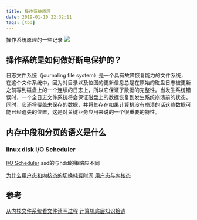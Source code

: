 ```yaml
---
title: 操作系统原理
date: 2019-01-10 22:32:11
tags: [tbd]
---
```


操作系统原理的一些记录
![](https://api1.foster57.tk/static/imgs/SouthMoravian_ZH-CN13384331455_1920x1080.jpg)
<!--more-->


## 操作系统是如何做好断电保护的？
日志文件系统（journaling file system）是一个具有故障恢复能力的文件系统，在这个文件系统中，因为对目录以及位图的更新信息总是在原始的磁盘日志被更新之前写到磁盘上的一个连续的日志上，所以它保证了数据的完整性。当发生系统错误时，一个全日志文件系统将会保证磁盘上的数据恢复到发生系统崩溃前的状态。同时，它还将覆盖未保存的数据，并将其存在如果计算机没有崩溃的话这些数据可能已经遗失的位置，这是对关键业务应用来说的一个很重要的特性。

## 内存中段和分页的语义是什么

### linux disk  I/O Scheduler
[I/O Scheduler](https://www.elastic.co/guide/en/elasticsearch/guide/current/hardware.html)
ssd的与hdd的策略应不同

[为什么用户态和内核态的切换耗费时间](https://www.cnblogs.com/gtarcoder/articles/5278074.html)
[用户态与内核态](https://www.cnblogs.com/bakari/p/5520860.html)


## 参考
[从内核文件系统看文件读写过程](http://www.cnblogs.com/huxiao-tee/p/4657851.html)
[计算机底层知识拾遗](https://blog.csdn.net/ITer_ZC/column/info/computer-os-network)